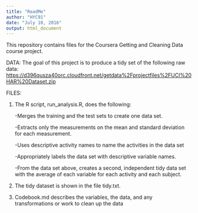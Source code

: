 ```yaml
---
title: "ReadMe"
author: "HYC91"
date: "July 10, 2016"
output: html_document
---
```


This repository contains files for the Coursera Getting and Cleaning Data course project. 

DATA:
The goal of this project is to produce a tidy set of the following raw data:
https://d396qusza40orc.cloudfront.net/getdata%2Fprojectfiles%2FUCI%20HAR%20Dataset.zip

FILES:

1. The R script, run_analysis.R, does the following:

    -Merges the training and the test sets to create one data set.
    
    -Extracts only the measurements on the mean and standard deviation for each  measurement.
    
    -Uses descriptive activity names to name the activities in the data set
    
    -Appropriately labels the data set with descriptive variable names.
    
    -From the data set above, creates a second, independent tidy data set with the  average of each variable for each activity and each subject.

2. The tidy dataset is shown in the file tidy.txt.

3. Codebook.md describes the variables, the data, and any transformations or work to clean up the data

